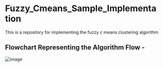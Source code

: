 # Fuzzy_Cmeans_Sample_Implementation
This is a repository for implementing the fuzzy c means clustering algorithm 

## Flowchart Representing the Algorithm Flow - 

![image](https://user-images.githubusercontent.com/60535124/141650075-00022ae2-3869-4536-9709-09484cc2288f.png)
